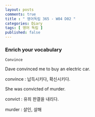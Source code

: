 ```yaml
---
layout: posts
comments: true
title : " 영어독립 365 - W04 D02 "
categories: Diary
tags: [ 영어 독립 ]
published: false
---
```


### Enrich your vocabulary

```
Convince
```

Dave convinced me to buy an electric car.

convince
 : 납득시키다, 확신시키다.

She was convicted of murder.

convict
 : 유죄 판결을 내리다.

murder
 : 살인, 살해

